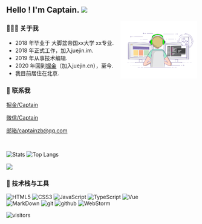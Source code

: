 <h2> Hello ! I'm Captain. <img src="https://images.weserv.nl/?url=https://i0.hdslb.com/bfs/article/ff0c0bdc7abf6ab23b4a80bb6ba98b7d34bbdc10.gif" width="25"></h2>

<img align="right" alt="GIF" src="https://raw.githubusercontent.com/devSouvik/devSouvik/master/gif3.gif" width="40%"/>

<h3> 👨🏻‍💻 关于我 </h3>

- 2018 年毕业于 大脚盆帝国xx大学 xx专业.
- 2018 年正式工作，加入juejin.im.
- 2019 年从事技术编辑.
- 2020 年回到[掘金](juejin.cn)（加入juejin.cn），至今.
- 我目前居住在北京.

<h3> 💬 联系我</h3>

[掘金/Captain](https://juejin.cn/user/3052665287739005)

[微信/Captain](https://juejin.cn/user/3052665287739005)

[邮箱/captainzb@qq.com](mailto:captainzb@qq.com)

<p align="left">
<img src="https://stats.justsong.cn/api/juejin?id=3052665287739005&theme=dark" alt="" width="48%" />

<img src="https://stats.justsong.cn/api/github?username=captainfod&theme=dark" alt="" width="48%" />
</p>

<p align="left">
<img src="https://github-readme-stats.vercel.app/api?username=captainfod&theme=radical&show_icons=true&include_all_commits=true" alt="Stats" width="54%" />

<img src="https://github-readme-stats.vercel.app/api/top-langs/?username=captainfod&layout=compact&theme=radical" alt="Top Langs" width="44%" />
</p>

<!-- GitHub奖杯🏆 -->
<a href="#gh-light-mode-only"><img align="center" src="https://github-profile-trophy.vercel.app/?username=captainfod&row=1&column=6&no-bg=true" /></a>

<h3> 🔧 技术栈与工具</h3>

![HTML5](https://img.shields.io/badge/html%205-grey?style=for-the-badge&logo=html5&logoColor=white&labelColor=8E2DE2) 
![CSS3](https://img.shields.io/badge/css%203-grey?style=for-the-badge&logo=css3&logoColor=white&labelColor=8E2DE2) 
![JavaScript](https://img.shields.io/badge/-JavaScript-grey?style=for-the-badge&logo=javascript&logoColor=white&labelColor=8E2DE2) 
![TypeScript](https://img.shields.io/badge/-TypeScript-grey?style=for-the-badge&logo=typescript&logoColor=white&labelColor=8E2DE2) 
![Vue](https://img.shields.io/badge/vue-grey?style=for-the-badge&logo=vue&logoColor=white&labelColor=8E2DE2) 
<br>
![MarkDown](https://img.shields.io/badge/-Markdown-grey?style=for-the-badge&logo=Markdown&logoColor=white&labelColor=8E2DE2) 
![git](https://img.shields.io/badge/-git-grey?style=for-the-badge&logo=git&logoColor=white&labelColor=8E2DE2) 
![github](https://img.shields.io/badge/-github-grey?style=for-the-badge&logo=github&logoColor=white&labelColor=8E2DE2) 
![WebStorm](https://img.shields.io/badge/-WebStorm-grey?style=for-the-badge&logo=WebStorm&logoColor=white&labelColor=8E2DE2) 


<p align="left">
<img src="https://visitor-badge.laobi.icu/badge?page_id=captainfod" alt="visitors"/>
</p>


